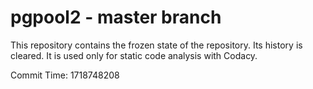 # pgpool2 - master branch

This repository contains the frozen state of the repository.
Its history is cleared. It is used only for static code
analysis with Codacy.

Commit Time: 1718748208